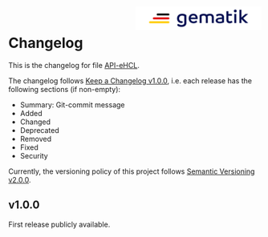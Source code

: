 <img align="right" width="250" height="47" src="../images/Gematik_Logo_Flag_With_Background.png"/><br/>

# Changelog
This is the changelog for file [API-eHCL](./card_interface.yaml).

The changelog follows [Keep a Changelog v1.0.0][], i.e. each release has the
following sections (if non-empty):
- Summary: Git-commit message
- Added
- Changed
- Deprecated
- Removed
- Fixed
- Security

Currently, the versioning policy of this project follows [Semantic Versioning v2.0.0][].

## v1.0.0
First release publicly available.

[Keep a Changelog v1.0.0]:http://keepachangelog.com/en/1.0.0/
[Semantic Versioning v2.0.0]:http://semver.org/spec/v2.0.0.html
